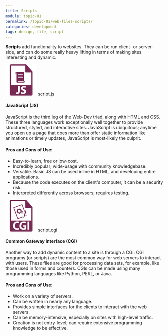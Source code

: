 ```yaml
---
title: Scripts
module: topic-01
permalink: /topic-01/web-files-scripts/
categories: development
tags: design, file, script
---
```


<div class="divider-heading"></div>

**Scripts** add functionality to websites. They can be run client- or server-side, and can do some really heavy lifting in terms of making sites interesting and dynamic.


<div class="divider-pg"></div>


<div class="container-row web-files-types">
  <div class="col-lg-2 text-center">
    <img src="../img/web-scripts-js.svg" title="JavaScript" alt="js icon" width="100"/>
    <span>script.js</span>
  </div>
  <div class="col-lg-10">
    <h4>JavaScript (<b>JS</b>)</h4>
    <p>JavaScript is the third leg of the Web-Dev triad, along with HTML and CSS. These three languages work exceptionally well together to provide structured, styled, and interactive sites. JavaScript is ubiquitous; anytime you open up a page that does more than offer static information like animations or timely updates, JavaScript is most-likely the culprit. </p>
    <h4>Pros and Cons of Use:</h4>
    <ul class="pros-and-cons">
      <li class="icon-pro">Easy-to-learn, free or low-cost.</li>
      <li class="icon-pro">Incredibly popular; wide-usage with community knowledgebase.</li>
      <li class="icon-pro">Versatile. Basic JS can be used inline in HTML, and developing entire applications.</li>
      <li class="icon-con">Because the code executes on the client's computer, it can be a security risk.</li>
      <li class="icon-con">Interpreted differently across browsers; requires testing.</li>
    </ul>
  </div>
</div>

<div class="container-row web-files-types">
  <div class="col-lg-2 text-center">
    <img src="../img/web-scripts-cgi.svg" title="CGI" alt="cgi icon" width="100"/>
    <span>script.cgi</span>
  </div>
  <div class="col-lg-10">
    <h4>Common Gateway Interface (<b>CGI</b>)</h4>
    <p>Another way to add dynamic content to a site is through a CGI. CGI programs (or scripts) are the most common way for web servers to interact with users. These files are good for processing data sets, for example, like those used in forms and counters. CGIs can be made using many programming languages like Python, PERL, or Java.</p>
    <h4>Pros and Cons of Use:</h4>
    <ul class="pros-and-cons">
      <li class="icon-pro">Work on a variety of servers.</li>
      <li class="icon-pro">Can be written in nearly any language.</li>
      <li class="icon-pro">Provides simple interfaces for the clients to interact with the web servers.</li>
      <li class="icon-con">Can be memory-intensive, especially on sites with high-level traffic.</li>
      <li class="icon-con">Creation is not entry-level; can require extensive programming knowledge to be effective.</li>
    </ul>
  </div>
</div>

